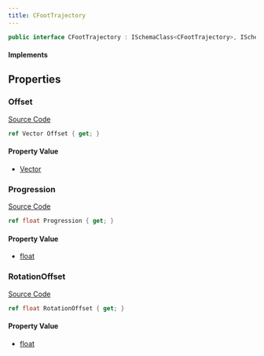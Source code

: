 ```yaml
---
title: CFootTrajectory
---
```


```csharp
public interface CFootTrajectory : ISchemaClass<CFootTrajectory>, ISchemaField, ISchemaClass, INativeHandle
```

#### Implements

## Properties

### Offset

[Source Code](https://github.com/swiftly-solution/swiftlys2/blob/main/managed/src/SwiftlyS2.Generated/Schemas/Interfaces/CFootTrajectory.cs#L17)

```csharp
ref Vector Offset { get; }
```

#### Property Value

- [Vector](/docs/api/shared/natives/vector)

### Progression

[Source Code](https://github.com/swiftly-solution/swiftlys2/blob/main/managed/src/SwiftlyS2.Generated/Schemas/Interfaces/CFootTrajectory.cs#L21)

```csharp
ref float Progression { get; }
```

#### Property Value

- [float](https://learn.microsoft.com/dotnet/api/system.single)

### RotationOffset

[Source Code](https://github.com/swiftly-solution/swiftlys2/blob/main/managed/src/SwiftlyS2.Generated/Schemas/Interfaces/CFootTrajectory.cs#L19)

```csharp
ref float RotationOffset { get; }
```

#### Property Value

- [float](https://learn.microsoft.com/dotnet/api/system.single)

